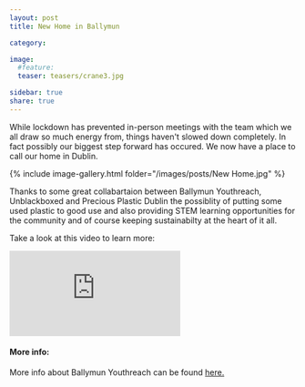 ```yaml
---
layout: post
title: New Home in Ballymun

category: 

image:
  #feature: 
  teaser: teasers/crane3.jpg

sidebar: true
share: true
---
```


While lockdown has prevented in-person meetings with the team which we all draw so much energy from, things haven't slowed down completely. In fact possibly our biggest step forward has occured. We now have a place to call our home in Dublin.

{% include image-gallery.html folder="/images/posts/New Home.jpg" %}

Thanks to some great collabartaion between Ballymun Youthreach, Unblackboxed and Precious Plastic Dublin the possiblity of putting some used plastic to good use and also providing STEM learning opportunities for the community and of course keeping sustainabilty at the heart of it all.

Take a look at this video to learn more: 


<iframe src="https://vimeo.com/468740329" frameborder="0" allowfullscreen class="video"></iframe>

#### More info:

More info about Ballymun Youthreach can be found [here.](https://ballymunyr.ie/2020/12/ballymun-youthreach-launch-new-3d-printing-project-with-unblackboxed-and-precious-plastic/)
